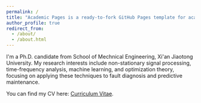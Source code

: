 ```yaml
---
permalink: /
title: "Academic Pages is a ready-to-fork GitHub Pages template for academic personal websites"
author_profile: true
redirect_from: 
  - /about/
  - /about.html
---
```


I'm a Ph.D. candidate from School of Mechnical Engineering, Xi'an Jiaotong University. My research interests include non-stationary signal processing, time-frequency analysis, machine learning, and optimization theory, focusing on applying these techniques to fault diagnosis and predictive maintenance. 

 You can find my CV here: [Curriculum Vitae](../assets/resume.pdf).
